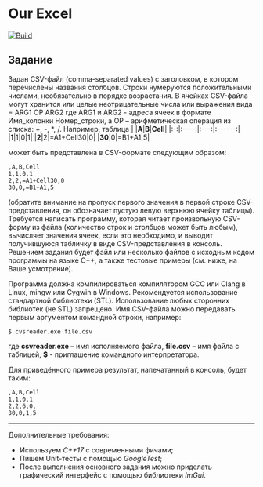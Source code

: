 # Our Excel

[![Build](https://github.com/CodingPenguinParty/OurExcel/actions/workflows/cmake-build.yml/badge.svg)](https://github.com/CodingPenguinParty/OurExcel/actions/workflows/cmake-build.yml)

## Задание

Задан CSV-файл (comma-separated values) с заголовком, в котором перечислены названия столбцов. Строки нумеруются положительными числами, необязательно в порядке возрастания. В ячейках CSV-файла могут хранится или целые неотрицательные числа или выражения вида
= ARG1 OP ARG2
где ARG1 и ARG2 - адреса ячеек в формате Имя_колонки Номер_строки, а OP – арифметическая операция из списка: +, -, *, /.
Например, таблица
| |**A**|**B**|**Cell**|
|:-:|:----:|:---:|:------:|
|**1**|1|0|1|
|**2**|2|=A1+Cell30|0|
|**30**|0|=B1+A1|5|


может быть представлена в CSV-формате следующим образом:

```
,A,B,Cell
1,1,0,1
2,2,=A1+Cell30,0
30,0,=B1+A1,5
```
(обратите внимание на пропуск первого значения в первой строке CSV-представления, он обозначает пустую левую верхнюю ячейку таблицы).
Требуется написать программу, которая читает произвольную CSV-форму из файла (количество строк и столбцов может быть любым), вычисляет значения ячеек, если это необходимо, и выводит получившуюся табличку в виде CSV-представления в консоль. Решением задания будет файл или несколько файлов с исходным кодом программы на языке C++, а также тестовые примеры (см. ниже, на Ваше усмотрение). 

Программа должна компилироваться компилятором GCC или Clang в Linux, mingw или Cygwin в Windows. Рекомендуется использование стандартной библиотеки (STL). Использование любых сторонних библиотек (не STL) запрещено. Имя CSV-файла можно передавать первым аргументом командной строки, например:
```
$ cvsreader.exe file.csv
```
где **csvreader.exe** – имя исполняемого файла, **file.csv** – имя файла с таблицей, **$** - приглашение командного интерпретатора.

Для приведённого примера результат, напечатанный в консоль, будет таким:
```
,A,B,Cell
1,1,0,1
2,2,6,0,
30,0,1,5
```
__________
Дополнительные требования:
- Используем *С++17* с современными фичами;
- Пишем Unit-тесты с помощью *GoogleTest*;
- После выполнения основного задания можно приделать графический интерфейс с помощью библиотеки *ImGui*.
